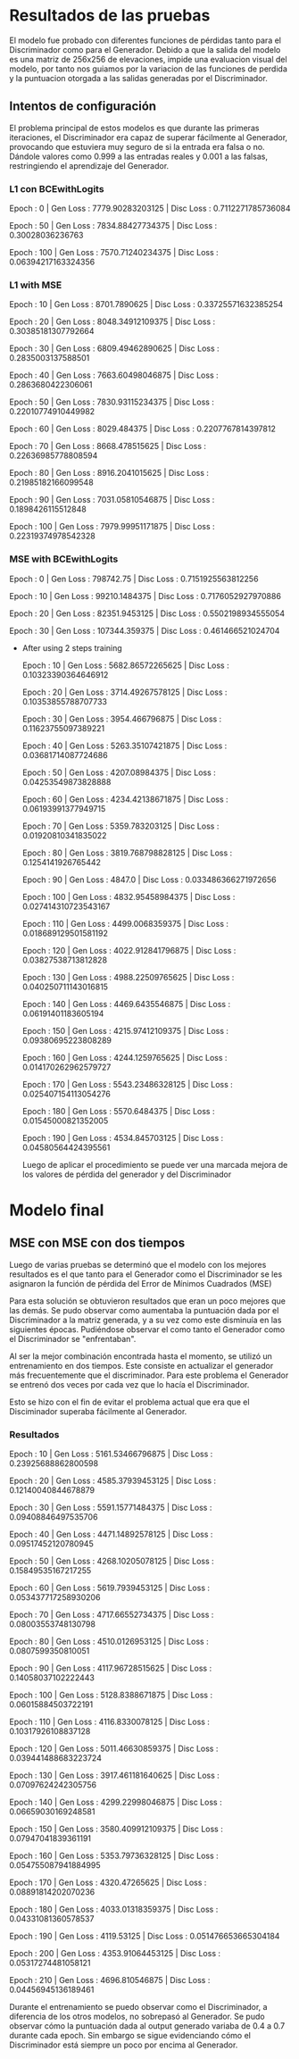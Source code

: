 # Resultados de las pruebas
El modelo fue probado con diferentes funciones de pérdidas tanto para el Discriminador como para el Generador.
Debido a que la salida del modelo es una matriz de 256x256 de elevaciones, impide una evaluacion visual del modelo, por tanto nos guiamos por la variacion de las funciones de perdida y la puntuacion otorgada a las salidas generadas por el Discriminador.
## Intentos de configuración
El problema principal de estos modelos es que durante las primeras iteraciones, el Discriminador era capaz de superar fácilmente al Generador, provocando que estuviera muy seguro de si la entrada era falsa o no. Dándole valores como 0.999 a las entradas reales y 0.001 a las falsas, restringiendo el aprendizaje del Generador.

### L1 con BCEwithLogits
Epoch : 0 | Gen Loss : 7779.90283203125 | Disc Loss : 0.7112271785736084

Epoch : 50 | Gen Loss : 7834.88427734375 | Disc Loss : 0.30028036236763

Epoch : 100 | Gen Loss : 7570.71240234375 | Disc Loss : 0.06394217163324356

### L1 with MSE
Epoch : 10 | Gen Loss : 8701.7890625 | Disc Loss : 0.33725571632385254

Epoch : 20 | Gen Loss : 8048.34912109375 | Disc Loss : 0.30385181307792664

Epoch : 30 | Gen Loss : 6809.49462890625 | Disc Loss : 0.2835003137588501

Epoch : 40 | Gen Loss : 7663.60498046875 | Disc Loss : 0.2863680422306061

Epoch : 50 | Gen Loss : 7830.93115234375 | Disc Loss : 0.22010774910449982

Epoch : 60 | Gen Loss : 8029.484375 | Disc Loss : 0.2207767814397812

Epoch : 70 | Gen Loss : 8668.478515625 | Disc Loss : 0.22636985778808594

Epoch : 80 | Gen Loss : 8916.2041015625 | Disc Loss : 0.21985182166099548

Epoch : 90 | Gen Loss : 7031.05810546875 | Disc Loss : 0.1898426115512848

Epoch : 100 | Gen Loss : 7979.99951171875 | Disc Loss : 0.22319374978542328

### MSE with BCEwithLogits
Epoch : 0 | Gen Loss : 798742.75 | Disc Loss : 0.7151925563812256

Epoch : 10 | Gen Loss : 99210.1484375 | Disc Loss : 0.7176052927970886

Epoch : 20 | Gen Loss : 82351.9453125 | Disc Loss : 0.5502198934555054

Epoch : 30 | Gen Loss : 107344.359375 | Disc Loss : 0.461466521024704

- After using 2 steps training

    Epoch : 10 | Gen Loss : 5682.86572265625 | Disc Loss : 0.10323390364646912

    Epoch : 20 | Gen Loss : 3714.49267578125 | Disc Loss : 0.10353855788707733

    Epoch : 30 | Gen Loss : 3954.466796875 | Disc Loss : 0.11623755097389221

    Epoch : 40 | Gen Loss : 5263.35107421875 | Disc Loss : 0.03681714087724686

    Epoch : 50 | Gen Loss : 4207.08984375 | Disc Loss : 0.04253549873828888

    Epoch : 60 | Gen Loss : 4234.42138671875 | Disc Loss : 0.06193991377949715

    Epoch : 70 | Gen Loss : 5359.783203125 | Disc Loss : 0.01920810341835022

    Epoch : 80 | Gen Loss : 3819.768798828125 | Disc Loss : 0.1254141926765442

    Epoch : 90 | Gen Loss : 4847.0 | Disc Loss : 0.033486366271972656

    Epoch : 100 | Gen Loss : 4832.95458984375 | Disc Loss : 0.027414310723543167

    Epoch : 110 | Gen Loss : 4499.0068359375 | Disc Loss : 0.018689129501581192

    Epoch : 120 | Gen Loss : 4022.912841796875 | Disc Loss : 0.03827538713812828

    Epoch : 130 | Gen Loss : 4988.22509765625 | Disc Loss : 0.040250711143016815

    Epoch : 140 | Gen Loss : 4469.6435546875 | Disc Loss : 0.06191401183605194

    Epoch : 150 | Gen Loss : 4215.97412109375 | Disc Loss : 0.09380695223808289

    Epoch : 160 | Gen Loss : 4244.1259765625 | Disc Loss : 0.014170262962579727

    Epoch : 170 | Gen Loss : 5543.23486328125 | Disc Loss : 0.025407154113054276

    Epoch : 180 | Gen Loss : 5570.6484375 | Disc Loss : 0.01545000821352005

    Epoch : 190 | Gen Loss : 4534.845703125 | Disc Loss : 0.04580564424395561

    Luego de aplicar el procedimiento se puede ver una marcada mejora de los valores de pérdida del generador y del Discriminador


# Modelo final
## MSE con MSE con dos tiempos
Luego de varias pruebas se determinó que el modelo con los mejores resultados es el que tanto para el Generador como el Discriminador se les asignaron la función de pérdida del Error de Mínimos Cuadrados (MSE)

Para esta solución se obtuvieron resultados que eran un poco mejores que las demás. Se pudo observar como aumentaba la puntuación dada por el Discriminador a la matriz generada, y a su vez como este disminuía en las siguientes épocas. Pudiéndose observar el como tanto el Generador como el Discriminador se "enfrentaban".

Al ser la mejor combinación encontrada hasta el momento, se utilizó un entrenamiento en dos tiempos. Este consiste en actualizar el generador más frecuentemente que el discriminador. Para este problema el Generador se entrenó dos veces por cada vez que lo hacía el Discriminador.

Esto se hizo con el fin de evitar el problema actual que era que el Disciminador superaba fácilmente al Generador.

### Resultados

Epoch : 10 | Gen Loss : 5161.53466796875 | Disc Loss : 0.23925688862800598

Epoch : 20 | Gen Loss : 4585.37939453125 | Disc Loss : 0.12140040844678879

Epoch : 30 | Gen Loss : 5591.15771484375 | Disc Loss : 0.09408846497535706

Epoch : 40 | Gen Loss : 4471.14892578125 | Disc Loss : 0.09517452120780945

Epoch : 50 | Gen Loss : 4268.10205078125 | Disc Loss : 0.15849535167217255

Epoch : 60 | Gen Loss : 5619.7939453125 | Disc Loss : 0.053437717258930206

Epoch : 70 | Gen Loss : 4717.66552734375 | Disc Loss : 0.08003553748130798

Epoch : 80 | Gen Loss : 4510.0126953125 | Disc Loss : 0.0807599350810051

Epoch : 90 | Gen Loss : 4117.96728515625 | Disc Loss : 0.14058037102222443

Epoch : 100 | Gen Loss : 5128.8388671875 | Disc Loss : 0.06015884503722191

Epoch : 110 | Gen Loss : 4116.8330078125 | Disc Loss : 0.10317926108837128

Epoch : 120 | Gen Loss : 5011.46630859375 | Disc Loss : 0.039441488683223724

Epoch : 130 | Gen Loss : 3917.461181640625 | Disc Loss : 0.07097624242305756

Epoch : 140 | Gen Loss : 4299.22998046875 | Disc Loss : 0.06659030169248581

Epoch : 150 | Gen Loss : 3580.409912109375 | Disc Loss : 0.07947041839361191

Epoch : 160 | Gen Loss : 5353.79736328125 | Disc Loss : 0.054755087941884995

Epoch : 170 | Gen Loss : 4320.47265625 | Disc Loss : 0.08891814202070236

Epoch : 180 | Gen Loss : 4033.01318359375 | Disc Loss : 0.04331081360578537

Epoch : 190 | Gen Loss : 4119.53125 | Disc Loss : 0.051476653665304184

Epoch : 200 | Gen Loss : 4353.91064453125 | Disc Loss : 0.05317274481058121

Epoch : 210 | Gen Loss : 4696.810546875 | Disc Loss : 0.04456945136189461

Durante el entrenamiento se puedo observar como el Discriminador, a diferencia de los otros modelos, no sobrepasó al Generador.
Se pudo observar cómo la puntuación dada al output generado variaba de 0.4 a 0.7 durante cada epoch.
Sin embargo se sigue evidenciando cómo el Discriminador está siempre un poco por encima al Generador.